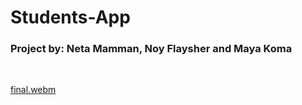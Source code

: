 # Students-App
<h3> Project by: Neta  Mamman,   Noy  Flaysher and Maya Koma</h3>
</br>


[final.webm](https://user-images.githubusercontent.com/94007582/207656328-fd324526-8cea-4dda-9f41-c0c69528ca7f.webm)
